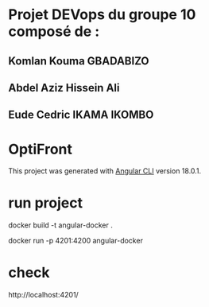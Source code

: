 # Projet DEVops du groupe 10 composé de :

## Komlan Kouma GBADABIZO

## Abdel Aziz Hissein Ali

## Eude Cedric IKAMA IKOMBO

# OptiFront

This project was generated with [Angular CLI](https://github.com/angular/angular-cli) version 18.0.1.

# run project

docker build -t angular-docker .

docker run -p 4201:4200 angular-docker

# check

http://localhost:4201/
